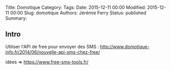 Title: Domotique
Category: 
Tags: 
Date: 2015-12-11 00:00
Modified: 2015-12-11 00:00
Slug: domotique
Authors: Jérémie Ferry
Status: published
Summary:

## Intro

Utiliser l'API de free pour envoyer des SMS : http://www.domotique-info.fr/2014/06/nouvelle-api-sms-chez-free/

idées => https://www.free-sms-tools.fr/

